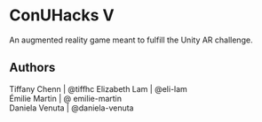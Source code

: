 # ConUHacks V
An augmented reality game meant to fulfill the Unity AR challenge. 

## Authors
Tiffany Chenn | @tiffhc
Elizabeth Lam | @eli-lam  
Émilie Martin | @ emilie-martin  
Daniela Venuta | @daniela-venuta
